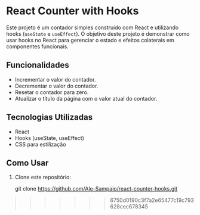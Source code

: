 
# React Counter with Hooks

Este projeto é um contador simples construído com React e utilizando hooks (`useState` e `useEffect`). O objetivo deste projeto é demonstrar como usar hooks no React para gerenciar o estado e efeitos colaterais em componentes funcionais.

## Funcionalidades

- Incrementar o valor do contador.
- Decrementar o valor do contador.
- Resetar o contador para zero.
- Atualizar o título da página com o valor atual do contador.

## Tecnologias Utilizadas

- React
- Hooks (useState, useEffect)
- CSS para estilização

## Como Usar

1. Clone este repositório:

   git clone https://github.com/Ale-Sampaio/react-counter-hooks.git
>>>>>>> 6750d0190c3f7a2e65477c19c793628cec678345
